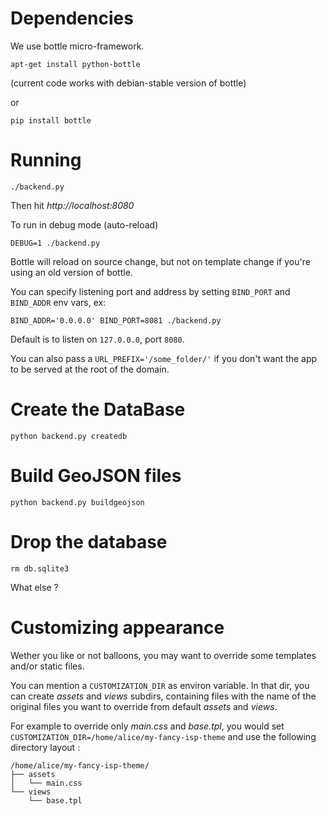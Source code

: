 Dependencies
============
We use bottle micro-framework.

```console
apt-get install python-bottle
```

(current code works with debian-stable version of bottle)

or

```console
pip install bottle
```

Running
=======

```console
./backend.py
```


Then hit *http://localhost:8080*

To run in debug mode (auto-reload)

```console
DEBUG=1 ./backend.py
```

Bottle will reload on source change, but not on template change if you're using
an old version of bottle.

You can specify listening port and address by setting `BIND_PORT` and
`BIND_ADDR` env vars, ex:

```console
BIND_ADDR='0.0.0.0' BIND_PORT=8081 ./backend.py
```

Default is to listen on `127.0.0.0`, port `8080`.

You can also pass a `URL_PREFIX='/some_folder/'` if you don't want the app to be
served at the root of the domain.

Create the DataBase
===================

```console
python backend.py createdb
```

Build GeoJSON files
===================

```console
python backend.py buildgeojson
```

Drop the database
=================

```console
rm db.sqlite3
```

What else ?

Customizing appearance
======================

Wether you like or not balloons, you may want to override some templates and/or
static files.

You can mention a `CUSTOMIZATION_DIR` as environ variable. In that dir, you can
create *assets* and *views* subdirs, containing files with the name of the
original files you want to override from default *assets* and *views*.

For example to override only *main.css* and *base.tpl*, you would set
`CUSTOMIZATION_DIR=/home/alice/my-fancy-isp-theme` and use the following directory
layout :

    /home/alice/my-fancy-isp-theme/
    ├── assets
    │   └── main.css
    └── views
        └── base.tpl
